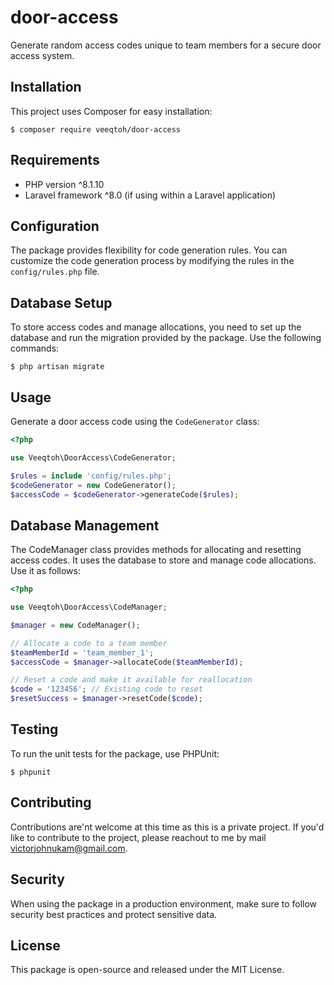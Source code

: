 # door-access
Generate random access codes unique to team members for a secure door access system.

## Installation
This project uses Composer for easy installation:
```
$ composer require veeqtoh/door-access
```

## Requirements
* PHP version ^8.1.10
* Laravel framework ^8.0 (if using within a Laravel application)

## Configuration
The package provides flexibility for code generation rules. You can customize the code generation process by modifying the rules in the `config/rules.php` file.

## Database Setup
To store access codes and manage allocations, you need to set up the database and run the migration provided by the package. Use the following commands:
```
$ php artisan migrate
```

## Usage
Generate a door access code using the `CodeGenerator` class:
```php
<?php

use Veeqtoh\DoorAccess\CodeGenerator;

$rules = include 'config/rules.php';
$codeGenerator = new CodeGenerator();
$accessCode = $codeGenerator->generateCode($rules);
```

## Database Management
The CodeManager class provides methods for allocating and resetting access codes. It uses the database to store and manage code allocations. Use it as follows:
```php
<?php

use Veeqtoh\DoorAccess\CodeManager;

$manager = new CodeManager();

// Allocate a code to a team member
$teamMemberId = 'team_member_1';
$accessCode = $manager->allocateCode($teamMemberId);

// Reset a code and make it available for reallocation
$code = '123456'; // Existing code to reset
$resetSuccess = $manager->resetCode($code);
```

## Testing
To run the unit tests for the package, use PHPUnit:
```
$ phpunit
```

## Contributing

Contributions are'nt welcome at this time as this is a private project. If you'd like to contribute to the project, please reachout to me by mail [victorjohnukam@gmail.com](victorjohnukam@gmail.com).

## Security

When using the package in a production environment, make sure to follow security best practices and protect sensitive data.

## License

This package is open-source and released under the MIT License.